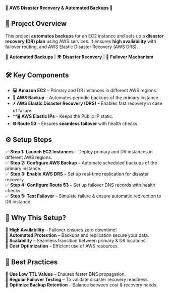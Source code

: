  **🌟 AWS Disaster Recovery & Automated Backups 🚀**  

## **📌 Project Overview**  
This project **automates backups** for an EC2 instance and sets up a **disaster recovery (DR) plan** using AWS services. It ensures **high availability** with failover routing, and AWS Elastic Disaster Recovery (AWS DRS).  

💾 **Automated Backups** | 🌍 **Disaster Recovery** | 🔄 **Failover Mechanism**  

## **🛠️ Key Components**  
- **💻 Amazon EC2** – Primary and DR instances in different AWS regions.  
- **🔄 AWS Backup** – Automates periodic backups of the primary instance.  
- **⚡ AWS Elastic Disaster Recovery (DRS)** – Enables fast recovery in case of failure.  
- **🖥️ **AWS Elastic IPs** - Keeps the Public IP static.  
- **🌐 Route 53** – Ensures **seamless failover** with health checks.  

## **⚙️ Setup Steps**  
✅ **Step 1:** **Launch EC2 Instances** – Deploy primary and DR instances in different AWS regions.  
✅ **Step 2:** **Configure AWS Backup** – Automate scheduled backups of the primary instance.  
✅ **Step 3:** **Enable AWS DRS** – Set up real-time replication for disaster recovery.  
✅ **Step 4:** **Configure Route 53** – Set up failover DNS records with health checks.  
✅ **Step 5:** **Test Failover** – Simulate failure & ensure automatic redirection to DR instance.  

## **🚀 Why This Setup?**  
🔹 **High Availability** – Failover ensures zero downtime!  
🔹 **Automated Protection** – Backups and replication secure your data.  
🔹 **Scalability** – Seamless transition between primary & DR locations.  
🔹 **Cost Optimization** – Efficient use of AWS resources.  

## **🔎 Best Practices**  
🔹 **Use Low TTL Values** – Ensures faster DNS propagation.  
🔹 **Regular Failover Testing** – To validate disaster recovery readiness.  
🔹 **Optimize Backup Retention** – Balance between cost & recovery needs.  

  

